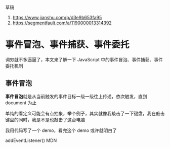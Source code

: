 草稿
1. https://www.jianshu.com/p/d3e9b653fa95
2. https://segmentfault.com/a/1190000013314392




# 事件冒泡、事件捕获、事件委托

词穷就不多逼逼了，本文来了解一下 JavaScript 中的事件冒泡、事件捕获、事件委托机制  

## 事件冒泡

**事件冒泡**就是从当前触发的事件目标一级一级往上传递，依次触发，直到 document 为止  

单纯的看定义可能会有点抽象，举个例子，其实就像我敲击了一下键盘，我在敲击键盘的同时，我是不是也敲击了这台电脑  

我用代码写了一个 demo，看完这个 demo 或许就明白了  




addEventListener() MDN


